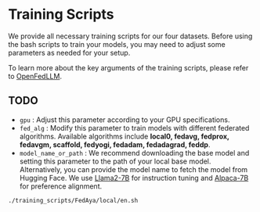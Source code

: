 # Training Scripts

We provide all necessary training scripts for our four datasets. Before using the bash scripts to train your models, you may need to adjust some parameters as needed for your setup.

To learn more about the key arguments of the training scripts, please refer to [OpenFedLLM](https://github.com/rui-ye/OpenFedLLM).

## TODO
- `gpu` : Adjust this parameter according to your GPU specifications.
- `fed_alg` : Modify this parameter to train models with different federated algorithms. Available algorithms include **local0, fedavg, fedprox, fedavgm, scaffold, fedyogi, fedadam, fedadagrad, feddp**.
- ```model_name_or_path``` : We recommend downloading the base model and setting this parameter to the path of your local base model.  Alternatively, you can provide the model name to fetch the model from Hugging Face. We use [Llama2-7B](https://huggingface.co/meta-llama/Llama-2-7b) for instruction tuning and [Alpaca-7B](https://github.com/tatsu-lab/stanford_alpaca) for preference alignment.


```bash
./training_scripts/FedAya/local/en.sh
```